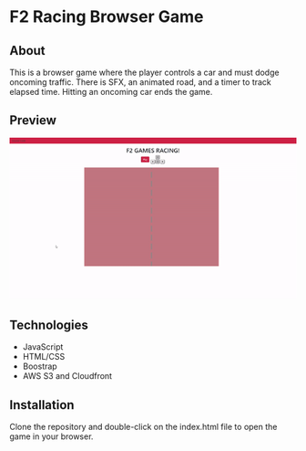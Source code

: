 # F2 Racing Browser Game
## About
This is a browser game where the player controls a car and must dodge oncoming traffic. There is SFX, an animated road, and a timer to track elapsed time. Hitting an oncoming car ends the game.
## Preview
![](F2Racing.gif)
## Technologies
- JavaScript
- HTML/CSS
- Boostrap
- AWS S3 and Cloudfront
## Installation
Clone the repository and double-click on the index.html file to open the game in your browser.
